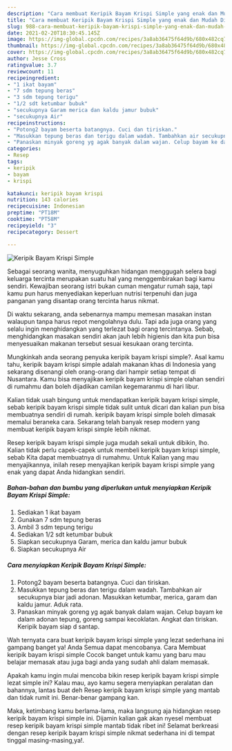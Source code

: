 ```yaml
---
description: "Cara membuat Keripik Bayam Krispi Simple yang enak dan Mudah Dibuat"
title: "Cara membuat Keripik Bayam Krispi Simple yang enak dan Mudah Dibuat"
slug: 988-cara-membuat-keripik-bayam-krispi-simple-yang-enak-dan-mudah-dibuat
date: 2021-02-20T18:30:45.145Z
image: https://img-global.cpcdn.com/recipes/3a8ab36475f64d9b/680x482cq70/keripik-bayam-krispi-simple-foto-resep-utama.jpg
thumbnail: https://img-global.cpcdn.com/recipes/3a8ab36475f64d9b/680x482cq70/keripik-bayam-krispi-simple-foto-resep-utama.jpg
cover: https://img-global.cpcdn.com/recipes/3a8ab36475f64d9b/680x482cq70/keripik-bayam-krispi-simple-foto-resep-utama.jpg
author: Jesse Cross
ratingvalue: 3.7
reviewcount: 11
recipeingredient:
- "1 ikat bayam"
- "7 sdm tepung beras"
- "3 sdm tepung terigu"
- "1/2 sdt ketumbar bubuk"
- "secukupnya Garam merica dan kaldu jamur bubuk"
- "secukupnya Air"
recipeinstructions:
- "Potong2 bayam beserta batangnya. Cuci dan tiriskan."
- "Masukkan tepung beras dan terigu dalam wadah. Tambahkan air secukupnya biar jadi adonan. Masukkan ketumbar, merica, garam dan kaldu jamur. Aduk rata."
- "Panaskan minyak goreng yg agak banyak dalam wajan. Celup bayam ke dalam adonan tepung, goreng sampai kecoklatan. Angkat dan tiriskan. Keripik bayam siap d santap."
categories:
- Resep
tags:
- keripik
- bayam
- krispi

katakunci: keripik bayam krispi 
nutrition: 143 calories
recipecuisine: Indonesian
preptime: "PT18M"
cooktime: "PT58M"
recipeyield: "3"
recipecategory: Dessert

---
```



![Keripik Bayam Krispi Simple](https://img-global.cpcdn.com/recipes/3a8ab36475f64d9b/680x482cq70/keripik-bayam-krispi-simple-foto-resep-utama.jpg)

Sebagai seorang wanita, menyuguhkan hidangan menggugah selera bagi keluarga tercinta merupakan suatu hal yang menggembirakan bagi kamu sendiri. Kewajiban seorang istri bukan cuman mengatur rumah saja, tapi kamu pun harus menyediakan keperluan nutrisi terpenuhi dan juga panganan yang disantap orang tercinta harus nikmat.

Di waktu  sekarang, anda sebenarnya mampu memesan masakan instan walaupun tanpa harus repot mengolahnya dulu. Tapi ada juga orang yang selalu ingin menghidangkan yang terlezat bagi orang tercintanya. Sebab, menghidangkan masakan sendiri akan jauh lebih higienis dan kita pun bisa menyesuaikan makanan tersebut sesuai kesukaan orang tercinta. 



Mungkinkah anda seorang penyuka keripik bayam krispi simple?. Asal kamu tahu, keripik bayam krispi simple adalah makanan khas di Indonesia yang sekarang disenangi oleh orang-orang dari hampir setiap tempat di Nusantara. Kamu bisa menyajikan keripik bayam krispi simple olahan sendiri di rumahmu dan boleh dijadikan camilan kegemaranmu di hari libur.

Kalian tidak usah bingung untuk mendapatkan keripik bayam krispi simple, sebab keripik bayam krispi simple tidak sulit untuk dicari dan kalian pun bisa membuatnya sendiri di rumah. keripik bayam krispi simple boleh dimasak memalui beraneka cara. Sekarang telah banyak resep modern yang membuat keripik bayam krispi simple lebih nikmat.

Resep keripik bayam krispi simple juga mudah sekali untuk dibikin, lho. Kalian tidak perlu capek-capek untuk membeli keripik bayam krispi simple, sebab Kita dapat membuatnya di rumahmu. Untuk Kalian yang mau menyajikannya, inilah resep menyajikan keripik bayam krispi simple yang enak yang dapat Anda hidangkan sendiri.

<!--inarticleads1-->

##### Bahan-bahan dan bumbu yang diperlukan untuk menyiapkan Keripik Bayam Krispi Simple:

1. Sediakan 1 ikat bayam
1. Gunakan 7 sdm tepung beras
1. Ambil 3 sdm tepung terigu
1. Sediakan 1/2 sdt ketumbar bubuk
1. Siapkan secukupnya Garam, merica dan kaldu jamur bubuk
1. Siapkan secukupnya Air




<!--inarticleads2-->

##### Cara menyiapkan Keripik Bayam Krispi Simple:

1. Potong2 bayam beserta batangnya. Cuci dan tiriskan.
1. Masukkan tepung beras dan terigu dalam wadah. Tambahkan air secukupnya biar jadi adonan. Masukkan ketumbar, merica, garam dan kaldu jamur. Aduk rata.
1. Panaskan minyak goreng yg agak banyak dalam wajan. Celup bayam ke dalam adonan tepung, goreng sampai kecoklatan. Angkat dan tiriskan. Keripik bayam siap d santap.




Wah ternyata cara buat keripik bayam krispi simple yang lezat sederhana ini gampang banget ya! Anda Semua dapat mencobanya. Cara Membuat keripik bayam krispi simple Cocok banget untuk kamu yang baru mau belajar memasak atau juga bagi anda yang sudah ahli dalam memasak.

Apakah kamu ingin mulai mencoba bikin resep keripik bayam krispi simple lezat simple ini? Kalau mau, ayo kamu segera menyiapkan peralatan dan bahannya, lantas buat deh Resep keripik bayam krispi simple yang mantab dan tidak rumit ini. Benar-benar gampang kan. 

Maka, ketimbang kamu berlama-lama, maka langsung aja hidangkan resep keripik bayam krispi simple ini. Dijamin kalian gak akan nyesel membuat resep keripik bayam krispi simple mantab tidak ribet ini! Selamat berkreasi dengan resep keripik bayam krispi simple nikmat sederhana ini di tempat tinggal masing-masing,ya!.

